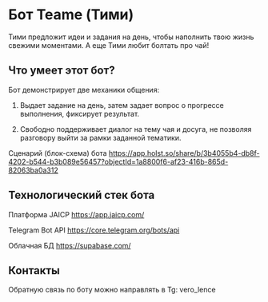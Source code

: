 # Бот Teame (Тими)

Тими предложит идеи и задания на день, чтобы наполнить твою жизнь свежими моментами. А еще Тими любит болтать про чай!


## Что умеет этот бот?

Бот демонстрирует две механики общения:

1. Выдает задание на день, затем задает вопрос о прогрессе выполнения, фиксирует результат.

2. Свободно поддерживает диалог на тему чая и досуга, не позволяя разговору выйти за рамки заданной тематики.

Сценарий (блок-схема) бота https://app.holst.so/share/b/3b4055b4-db8f-4202-b544-b3b089e56457?objectId=1a8800f6-af23-416b-865d-82063ba0a312

## Технологический стек бота

Платформа JAICP https://app.jaicp.com/

Telegram Bot API https://core.telegram.org/bots/api

Облачная БД https://supabase.com/

## Контакты

Обратную связь по боту можно направлять в Tg: vero_lence